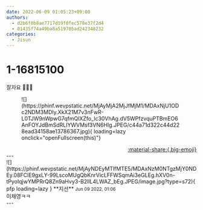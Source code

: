 ```yaml
---
date: 2022-06-09 01:05:23+09:00
authors:
  - d2b6f0b8ae7717d19f0fec578e37f2d4
  - 01435f74a49ba8a519705ad242348232
categories:
  - Jisun
---
```


# 1-16815100

<div class="post-container" markdown="1">
<div class="content-container md-sidebar__scrollwrap" markdown="1">

잘자요 🤍🌠🌙
<figure markdown="1">
![](https://phinf.wevpstatic.net/MjAyMjA2MjJfMjM1/MDAxNjU1ODc2NDM3MDIy.XkX21M7v3nFwR-L0TJW9nWpwG7qfmQlXZfo_lc30VhAg.dV5WPfzvquPTBmEO6AnFOYJdBmSdRLIYWVMsf3VN6HIg.JPEG/c44a71d322c44d228ead34158ae13786367.jpg){ loading=lazy onclick="openFullscreen(this)"}
</figure>


</div>
</div>

<div style="text-align: right;" markdown="1">
<a href="https://weverse.io/fromis9/fanpost/1-16815100" style="text-align: right;">:material-share:{.big-emoji}</a>
</div>
---

<div class="comments-container md-sidebar__scrollwrap" markdown="1">
<div class="comment" markdown="1">
<div class='id-container' markdown="1">
![](https://phinf.wevpstatic.net/MjAyNDEyMTlfMTE5/MDAxNzM0NTgzMjY0NDEy.08FClE9gxLY-99LscoMUgQbKnrVicLFFWSqmAi3eGLEg.hXV0n-tPyoIqjwYMPRrQ8Zn9aHvy3-B2llL4LWAZ_bEg.JPEG/image.jpg?type=s72){ pfp loading=lazy }
**<span class="artist">지선</span>** <small>Jun 09 2022, 01:06</small><br>
</div>
<div class='comment-body' markdown="1">
이채영ㅋㅋ
</div>
</div>
</div>
---
